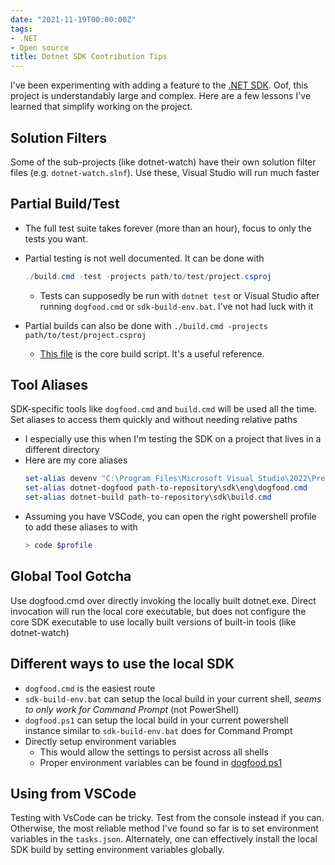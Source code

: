 ```yaml
---
date: "2021-11-19T00:00:00Z"
tags:
- .NET
- Open source
title: Dotnet SDK Contribution Tips
---
```


I've been experimenting with adding a feature to the [.NET SDK](https://github.com/dotnet/sdk). Oof, this project is understandably large and complex.
Here are a few lessons I've learned that simplify working on the project.


## Solution Filters
Some of the sub-projects (like dotnet-watch) have their own solution filter files (e.g. `dotnet-watch.slnf`). Use these, Visual Studio will run much faster

## Partial Build/Test
- The full test suite takes forever (more than an hour), focus to only the tests you want.

- Partial testing is not well documented. It can be done with 
  ```ps1
  ./build.cmd -test -projects path/to/test/project.csproj
  ```
  - Tests can supposedly be run with `dotnet test` or Visual Studio after running `dogfood.cmd` or `sdk-build-env.bat`. I've not had luck with it
  
- Partial builds can also be done with `./build.cmd -projects path/to/test/project.csproj`
  - [This file](https://github.com/dotnet/sdk/blob/main/eng/common/build.sh) is the core build script. It's a useful reference. 
  


## Tool Aliases
SDK-specific tools like `dogfood.cmd` and `build.cmd` will be used all the time. Set aliases to access them quickly and without needing relative paths
  - I especially use this when I'm testing the SDK on a project that lives in a different directory
  - Here are my core aliases
    ```ps1
    set-alias devenv "C:\Program Files\Microsoft Visual Studio\2022\Preview\Common7\IDE\devenv.exe"
    set-alias dotnet-dogfood path-to-repository\sdk\eng\dogfood.cmd
    set-alias dotnet-build path-to-repository\sdk\build.cmd
    ```
  - Assuming you have VSCode, you can open the right powershell profile to add these aliases to with
    ```ps1
    > code $profile
    ```

## Global Tool Gotcha
Use dogfood.cmd over directly invoking the locally built dotnet.exe. Direct invocation will run the local core executable, but does not configure the core SDK executable to use locally built versions of built-in tools (like dotnet-watch)

## Different ways to use the local SDK
  - `dogfood.cmd` is the easiest route
  - `sdk-build-env.bat` can setup the local build in your current shell, *seems to only work for Command Prompt* (not PowerShell)
  - `dogfood.ps1` can setup the local build in your current powershell instance similar to `sdk-build-env.bat` does for Command Prompt
  - Directly setup environment variables
    - This would allow the settings to persist across all shells
    - Proper environment variables can be found in [dogfood.ps1](https://github.com/dotnet/sdk/blob/main/eng/dogfood.ps1)


## Using from VSCode

Testing with VsCode can be tricky. Test from the console instead if you can. Otherwise, the most reliable method I've found so far is to set environment variables in the `tasks.json`. Alternately, one can effectively install the local SDK build by setting environment variables globally.



<!-- 
build and test tools are a separate project https://github.com/dotnet/arcade

Update: it looks like you can use Visual Studio and the dotnet sdk to test and debug if you match the version explicitly required via global.json
 -->
